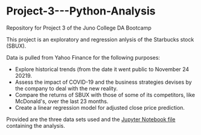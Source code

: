 # Project-3---Python-Analysis
Repository for Project 3 of the Juno College DA Bootcamp


This project is an exploratory and regression anlysis of the Starbucks stock (SBUX). 

Data is pulled from Yahoo Finance for the following purposes: 

- Explore historical trends (from the date it went public to November 24 20219.
- Assess the impact of COVID-19 and the business strategies devises by the company to deal with the new reality.
- Compare the returns of SBUX with those of some of its competitors, like McDonald's, over the last 23 months.
- Create a linear regression model for adjusted close price prediction.

Provided are the three data sets used and the [Jupyter Notebook file](https://github.com/MiguelPMiralles/Portfolio/blob/main/Analyzing%20Starbuck's%20Stock%20Price%20during%20COVID-19/Project%203%20-%20Starbucks%20Stock.ipynb) containing the analysis.
